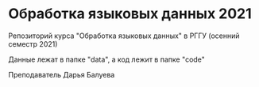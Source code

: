 # Обработка языковых данных 2021
Репозиторий курса "Обработка языковых данных" в РГГУ (осенний семестр 2021)

Данные лежат в папке "data", а код лежит в папке "code"

Преподаватель Дарья Балуева
